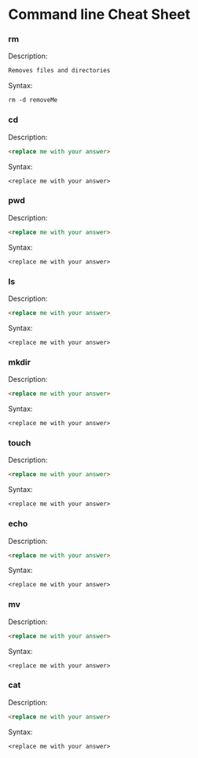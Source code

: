 # Command line Cheat Sheet

### rm
Description: 
```md
Removes files and directories
```
Syntax:
```
rm -d removeMe
```

### cd
Description:
```md
<replace me with your answer>
```
Syntax:
```
<replace me with your answer>
```

### pwd
Description:
```md
<replace me with your answer>
```
Syntax:
```
<replace me with your answer>
```

### ls
Description:
```md
<replace me with your answer>
```
Syntax:
```
<replace me with your answer>
```

### mkdir
Description:
```md
<replace me with your answer>
```
Syntax:
```
<replace me with your answer>
```

### touch
Description:
```md
<replace me with your answer>
```
Syntax:
```
<replace me with your answer>
```

### echo
Description:
```md
<replace me with your answer>
```
Syntax:
```
<replace me with your answer>
```

### mv
Description:
```md
<replace me with your answer>
```
Syntax:
```
<replace me with your answer>
```

### cat
Description:
```md
<replace me with your answer>
```
Syntax:
```
<replace me with your answer>
```